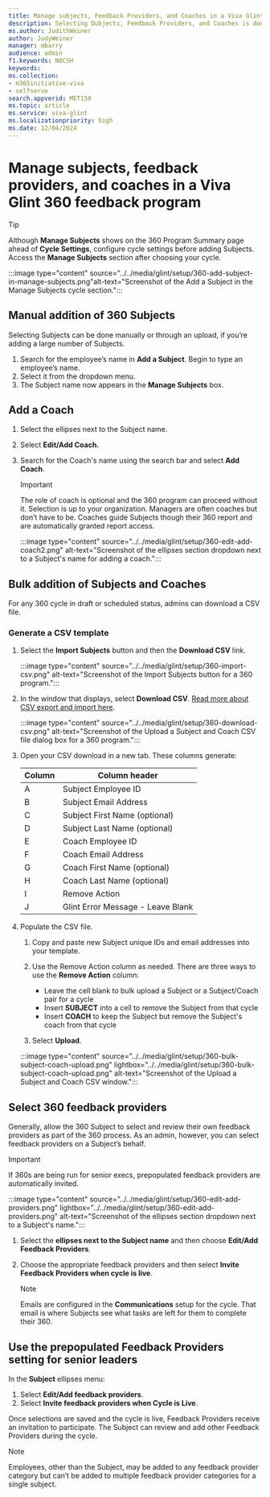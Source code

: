 ```yaml
---
title: Manage subjects, Feedback Providers, and Coaches in a Viva Glint 360 feedback program
description: Selecting Dubjects, Feedback Providers, and Coaches is done in the Manage Subjects sections of a Viva Glint 360 program.
ms.author: JudithWeiner
author: JudyWeiner
manager: mbarry
audience: admin
f1.keywords: NOCSH
keywords: 
ms.collection:  
- m365initiative-viva
- selfserve 
search.appverid: MET150 
ms.topic: article
ms.service: viva-glint
ms.localizationpriority: high
ms.date: 12/04/2024
---
```


# Manage subjects, feedback providers, and coaches in a Viva Glint 360 feedback program

>[!TIP]
> Although **Manage Subjects** shows on the 360 Program Summary page ahead of **Cycle Settings**, configure cycle settings before adding Subjects. Access the **Manage Subjects** section after choosing your cycle.

:::image type="content" source="../../media/glint/setup/360-add-subject-in-manage-subjects.png"alt-text="Screenshot of the Add a Subject in the Manage Subjects cycle section.":::

## Manual addition of 360 Subjects

Selecting Subjects can be done manually or through an upload, if you’re adding a large number of Subjects. 

1. Search for the employee’s name in **Add a Subject**. Begin to type an employee’s name.
2. Select it from the dropdown menu.
3. The Subject name now appears in the **Manage Subjects** box.

## Add a Coach

1. Select the ellipses next to the Subject name.
2. Select **Edit/Add Coach.**
3. Search for the Coach's name using the search bar and select **Add Coach**.

   > [!IMPORTANT]
   > The role of coach is optional and the 360 program can proceed without it. Selection is up to your organization. Managers are often coaches but don’t have to be. Coaches guide Subjects though their 360 report and are automatically granted report access.
    
   :::image type="content" source="../../media/glint/setup/360-edit-add-coach2.png" alt-text="Screenshot of the ellipses section dropdown next to a Subject's name for adding a coach.":::

## Bulk addition of Subjects and Coaches

For any 360 cycle in draft or scheduled status, admins can download a CSV file. 

### Generate a CSV template

1. Select the **Import Subjects** button and then the **Download CSV** link.

    :::image type="content" source="../../media/glint/setup/360-import-csv.png" alt-text="Screenshot of the Import Subjects button for a 360 program.":::

2.	In the window that displays, select **Download CSV**. [Read more about CSV export and import here](/viva/glint/setup/360-export-import).
	
    :::image type="content" source="../../media/glint/setup/360-download-csv.png" alt-text="Screenshot of the Upload a Subject and Coach CSV file dialog box for a 360 program.":::

3. Open your CSV download in a new tab. These columns generate:

    |Column|Column header|
    |------|---------|
    |A|Subject Employee ID|
    |B|Subject Email Address|
    |C|Subject First Name (optional)|
    |D|Subject Last Name (optional)|
    |E|Coach Employee ID|
    |F|Coach Email Address|
    |G|Coach First Name (optional)|
    |H|Coach Last Name (optional)|
    |I|Remove Action|
    |J|Glint Error Message - Leave Blank

4. Populate the CSV file. 

    1. Copy and paste new Subject unique IDs and email addresses into your template.
       
    2. Use the Remove Action column as needed. There are three ways to use the **Remove Action** column:

        - Leave the cell blank to bulk upload a Subject or a Subject/Coach pair for a cycle
        - Insert **SUBJECT** into a cell to remove the Subject from that cycle
        - Insert **COACH** to keep the Subject but remove the Subject's coach from that cycle
          
    3. Select **Upload**. 

    :::image type="content" source="../../media/glint/setup/360-bulk-subject-coach-upload.png" lightbox="../../media/glint/setup/360-bulk-subject-coach-upload.png" alt-text="Screenshot of the Upload a Subject and Coach CSV window.":::

## Select 360 feedback providers

Generally, allow the 360 Subject to select and review their own feedback providers as part of the 360 process. As an admin, however, you can select feedback providers on a Subject’s behalf.

>[!IMPORTANT]
> If 360s are being run for senior execs, prepopulated feedback providers are automatically invited.

:::image type="content" source="../../media/glint/setup/360-edit-add-providers.png" lightbox="../../media/glint/setup/360-edit-add-providers.png" alt-text="Screenshot of the ellipses section dropdown next to a Subject's name.":::

1. Select the **ellipses next to the Subject name** and then choose **Edit/Add Feedback Providers**.
2. Choose the appropriate feedback providers and then select **Invite Feedback Providers when cycle is live**. 

    > [!NOTE]
    > Emails are configured in the **Communications** setup for the cycle. That email is where Subjects see what tasks are left for them to complete their 360.

## Use the prepopulated Feedback Providers setting for senior leaders

In the **Subject** ellipses menu: 

1.	Select **Edit/Add feedback providers**. 
1.	Select **Invite feedback providers when Cycle is Live**. 

 Once selections are saved and the cycle is live, Feedback Providers receive an invitation to participate. The Subject can review and add other Feedback Providers during the cycle. 
    
> [!NOTE]
> Employees, other than the Subject, may be added to any feedback provider category but can’t be added to multiple feedback provider categories for a single subject.







